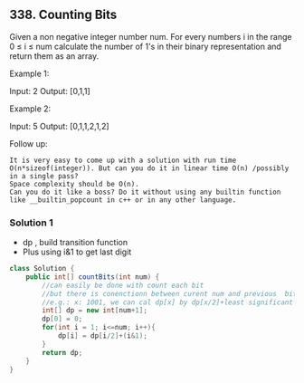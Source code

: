## 338. Counting Bits
Given a non negative integer number num. For every numbers i in the range 0 ≤ i ≤ num calculate the number of 1's in their binary representation and return them as an array.

Example 1:

Input: 2
Output: [0,1,1]

Example 2:

Input: 5
Output: [0,1,1,2,1,2]

Follow up:

    It is very easy to come up with a solution with run time O(n*sizeof(integer)). But can you do it in linear time O(n) /possibly in a single pass?
    Space complexity should be O(n).
    Can you do it like a boss? Do it without using any builtin function like __builtin_popcount in c++ or in any other language.
    

### Solution 1
- dp , build transition function
- Plus using i&1 to get last digit
```java
class Solution {
    public int[] countBits(int num) {
        //can easily be done with count each bit
        //but there is conenctionn between curent num and previous  bits
        //e.g.: x: 1001, we can cal dp[x] by dp[x/2]+least significant bit, x/2: 100
        int[] dp = new int[num+1];
        dp[0] = 0;
        for(int i = 1; i<=num; i++){
            dp[i] = dp[i/2]+(i&1);
        }
        return dp;
    }
}
```
